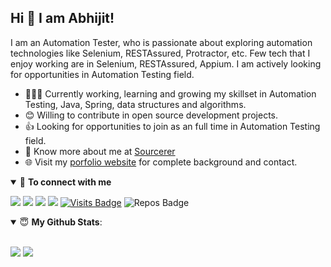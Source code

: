 ## Hi 👋 I am Abhijit! 

I am an Automation Tester, who is passionate about exploring automation technologies like Selenium, RESTAssured, Protractor, etc. Few tech that I enjoy working are in Selenium, RESTAssured, Appium. I am actively looking for opportunities in Automation Testing field. 

- 👨🏽‍💻 Currently working, learning and growing my skillset in Automation Testing, Java, Spring, data structures and algorithms.
- 😊 Willing to contribute in open source development projects.
- 👍 Looking for opportunities to join as an full time in Automation Testing field.
- 👨 Know more about me at [Sourcerer](https://sourcerer.io/abhijitab) 
- 🌐 Visit my [porfolio website](https://abhijitab.github.io/) for complete background and contact.

<details open>
<summary>🤝 <b>To connect with me</b></summary>
  
<p align = "center">

[<img src="https://img.shields.io/badge/twitter-%231DA1F2.svg?&style=for-the-badge&logo=twitter&logoColor=white" />](https://twitter.com/abhijit_biradar) 
[<img src ="https://img.shields.io/badge/portfolio-web-%23.svg?&style=for-the-badge&logo=&logoColor=white%22">](https://abhijitab.github.io/)
[<img src="https://img.shields.io/badge/linkedin-%230077B5.svg?&style=for-the-badge&logo=linkedin&logoColor=white" />](https://www.linkedin.com/in/abhijit-biradar-4a807b170/)
[<img src = "https://img.shields.io/badge/instagram-%23E4405F.svg?&style=for-the-badge&logo=instagram&logoColor=white">](https://www.instagram.com/biradar.abhijit/)
[![Visits Badge](https://badges.pufler.dev/visits/AbhijitBiradar/AbhijitBiradar?style=for-the-badge&color=blue)](https://github.com/AbhijitBiradar/AbhijitBiradar)
![Repos Badge](https://badges.pufler.dev/repos/pr2tik1?style=for-the-badge&color=red)

</p>
</details>

<details open>
<summary> 😇 
  <b>My Github Stats</b>: 
</summary>

<br>

<p align = "left">
  
<img src = "https://github-readme-stats.vercel.app/api?username=AbhijitBiradar&show_icons=true&line_height=30">
<img src = "https://github-readme-stats.vercel.app/api/top-langs/?username=AbhijitBiradar">

</details>



